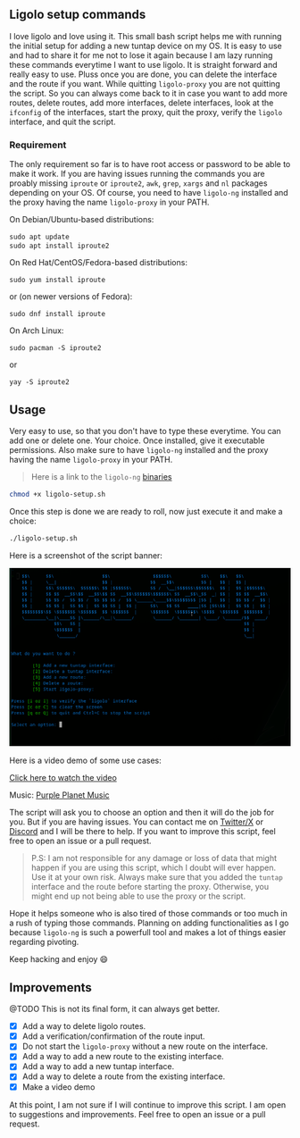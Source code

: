 ## Ligolo setup commands
I love ligolo and love using it. This small bash script helps me with running the initial setup for adding a new tuntap device on my OS.
It is easy to use and had to share it for me not to lose it again because I am lazy running these commands everytime I want to use ligolo.
It is straight forward and really easy to use. Pluss once you are done, you can delete the interface and the route if you want. While quitting `ligolo-proxy` you are not quitting the script. So you can always come back to it in case you want to add more routes, delete routes, add more interfaces, delete interfaces, look at the `ifconfig` of the interfaces, start the proxy, quit the proxy, verify the `ligolo` interface, and quit the script.

### Requirement
The only requirement so far is to have root access or password to be able to make it work. If you are having issues running the commands you are proably missing `iproute` or `iproute2`, `awk`, `grep`, `xargs` and `nl` packages depending on your OS. Of course, you need to have `ligolo-ng` installed and the proxy having the name `ligolo-proxy` in your PATH.

On Debian/Ubuntu-based distributions:
```
sudo apt update
sudo apt install iproute2
```
On Red Hat/CentOS/Fedora-based distributions:
```
sudo yum install iproute
```
or (on newer versions of Fedora):
```
sudo dnf install iproute
```
On Arch Linux:
```
sudo pacman -S iproute2
```
or 
```
yay -S iproute2
```
## Usage
Very easy to use, so that you don't have to type these everytime. You can add one or delete one. Your choice.
Once installed, give it executable permissions. Also make sure to have `ligolo-ng` installed and the proxy having the name `ligolo-proxy` in your PATH.
> Here is a link to the `ligolo-ng` [binaries](https://github.com/nicocha30/ligolo-ng/releases)

```bash
chmod +x ligolo-setup.sh
```
Once this step is done we are ready to roll, now just execute it and make a choice:
```bash
./ligolo-setup.sh
```
Here is a screenshot of the script banner:

![alt text](image.png)

Here is a video demo of some use cases:

[Click here to watch the video](./ligolo-setup_demo.mp4)

Music: [Purple Planet Music](https://www.purple-planet.com/tracks/rapid-transit)


The script will ask you to choose an option and then it will do the job for you. But if you are having issues. You can contact me on [Twitter/X](https://x.com/0xretr0__) or [Discord](https://discordapp.com/users/1098316374125854721) and I will be there to help. If you want to improve this script, feel free to open an issue or a pull request.

> P.S: I am not responsible for any damage or loss of data that might happen if you are using this script, which I doubt will ever happen. Use it at your own risk. Always make sure that you added the `tuntap` interface and the route before starting the proxy. Otherwise, you might end up not being able to use the proxy or the script.

Hope it helps someone who is also tired of those commands or too much in a rush of typing those commands. 
Planning on adding functionalities as I go because `ligolo-ng` is such a powerfull tool and makes a lot of things easier regarding pivoting.

Keep hacking and enjoy 😄

## Improvements
@TODO
This is not its final form, it can always get better.
* [x] Add a way to delete ligolo routes.
* [x] Add a verification/confirmation of the route input.
* [x] Do not start the `ligolo-proxy` without a new route on the interface.
* [x] Add a way to add a new route to the existing interface.
* [x] Add a way to add a new tuntap interface.
* [x] Add a way to delete a route from the existing interface.
* [x] Make a video demo

At this point, I am not sure if I will continue to improve this script.
I am open to suggestions and improvements. Feel free to open an issue or a pull request.
